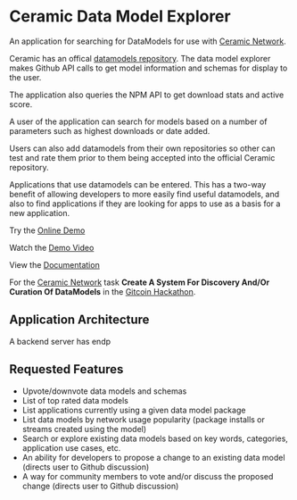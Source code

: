 # Ceramic Data Model Explorer

An application for searching for DataModels for use with [Ceramic Network](https://ceramic.network/).

Ceramic has an offical [datamodels repository](https://github.com/ceramicstudio/datamodels). The data model explorer makes Github API calls to get model information and schemas for display to the user.

The application also queries the NPM API to get download stats and active score.

A user of the application can search for models based on a number of parameters such as highest downloads or date added.

Users can also add datamodels from their own repositories so other can test and rate them prior to them being accepted into the official Ceramic repository.

Applications that use datamodels can be entered. This has a two-way benefit of allowing developers to more easily find useful datamodels, and also to find applications if they are looking for apps to use as a basis for a new application.

Try the [Online Demo](https://ceramic-explore.vercel.app/)

Watch the [Demo Video](https://youtu.be/DVUr74b9XdU)

View the [Documentation](https://ceramic-explore-docs.web.app/)

For the [Ceramic Network](https://ceramic.network/) task **Create A System For Discovery And/Or Curation Of DataModels** in the [Gitcoin Hackathon](https://gitcoin.co/issue/ceramicnetwork/ceramic/82/100026725).

## Application Architecture

A backend server has endp

## Requested Features
* Upvote/downvote data models and schemas
* List of top rated data models
* List applications currently using a given data model package
* List data models by network usage popularity (package installs or streams created using the model)
* Search or explore existing data models based on key words, categories, application use cases, etc.
* An ability for developers to propose a change to an existing data model (directs user to Github discussion)
* A way for community members to vote and/or discuss the proposed change (directs user to Github discussion)

